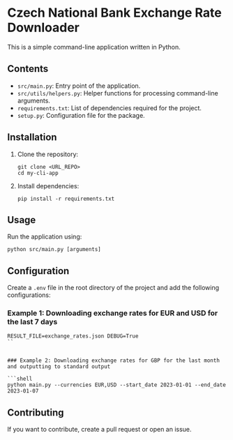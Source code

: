 # Czech National Bank Exchange Rate Downloader

This is a simple command-line application written in Python.

## Contents

- `src/main.py`: Entry point of the application.
- `src/utils/helpers.py`: Helper functions for processing command-line arguments.
- `requirements.txt`: List of dependencies required for the project.
- `setup.py`: Configuration file for the package.

## Installation

1. Clone the repository:
   ```
   git clone <URL_REPO>
   cd my-cli-app
   ```

2. Install dependencies:
   ```
   pip install -r requirements.txt
   ```

## Usage

Run the application using:
```
python src/main.py [arguments]
```

## Configuration

Create a `.env` file in the root directory of the project and add the following configurations:

### Example 1: Downloading exchange rates for EUR and USD for the last 7 days

```shell
RESULT_FILE=exchange_rates.json DEBUG=True
``


### Example 2: Downloading exchange rates for GBP for the last month and outputting to standard output

```shell
python main.py --currencies EUR,USD --start_date 2023-01-01 --end_date 2023-01-07
```

## Contributing

If you want to contribute, create a pull request or open an issue.